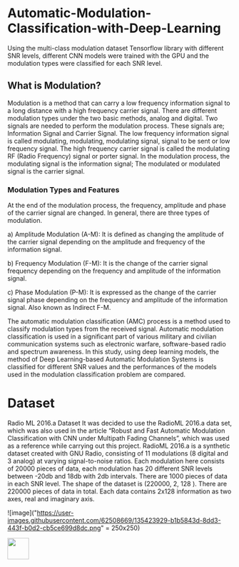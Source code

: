 # Automatic-Modulation-Classification-with-Deep-Learning
Using the multi-class modulation dataset Tensorflow library with different SNR levels, different CNN models were trained with the GPU and the modulation types were classified for each SNR level.


## What is Modulation?
Modulation is a method that can carry a low frequency information signal to a long distance with a high frequency carrier signal. There are different modulation types under the two basic methods, analog and digital. Two signals are needed to perform the modulation process. These signals are; Information Signal and Carrier Signal. The low frequency information signal is called modulating, modulating, modulating signal, signal to be sent or low frequency signal. The high frequency carrier signal is called the modulating RF (Radio Frequency) signal or porter signal. In the modulation process, the modulating signal is the information signal; The modulated or modulated signal is the carrier signal.

### Modulation Types and Features

At the end of the modulation process, the frequency, amplitude and phase of the carrier signal are changed. In general, there are three types of modulation.

a) Amplitude Modulation (A-M): It is defined as changing the amplitude of the carrier signal depending on the amplitude and frequency of the information signal.

b) Frequency Modulation (F-M): It is the change of the carrier signal frequency depending on the frequency and amplitude of the information signal.

c) Phase Modulation (P-M): It is expressed as the change of the carrier signal phase depending on the frequency and amplitude of the information signal. Also known as Indirect F-M.

The automatic modulation classification (AMC) process is a method used to classify modulation types from the received signal. Automatic modulation classification is used in a significant part of various military and civilian communication systems such as electronic warfare, software-based radio and spectrum awareness. In this study, using deep learning models, the method of Deep Learning-based Automatic Modulation Systems is classified for different SNR values ​​and the performances of the models used in the modulation classification problem are compared.

# Dataset 
Radio ML 2016.a Dataset
It was decided to use the RadioML 2016.a data set, which was also used in the article “Robust and Fast Automatic Modulation Classification with CNN under Multipath Fading Channels”, which was used as a reference while carrying out this project.
RadioML 2016.a is a synthetic dataset created with GNU Radio, consisting of 11 modulations (8 digital and 3 analog) at varying signal-to-noise ratios.
Each modulation here consists of 20000 pieces of data, each modulation has 20 different SNR levels between -20db and 18db with 2db intervals. There are 1000 pieces of data in each SNR level.
The shape of the dataset is (220000, 2, 128 ). There are 220000 pieces of data in total. Each data contains 2x128 information as two axes, real and imaginary axis.

![image]("https://user-images.githubusercontent.com/62508669/135423929-b1b5843d-8dd3-443f-b0d2-cb5ce699d8dc.png" = 250x250) 

<img src="https://user-images.githubusercontent.com/62508669/135423929-b1b5843d-8dd3-443f-b0d2-cb5ce699d8dc.png" width="48">

